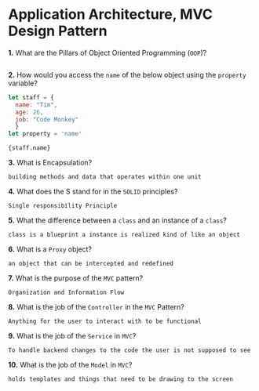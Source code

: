 # Application Architecture, MVC Design Pattern

**1.** What are the Pillars of Object Oriented Programming (`OOP`)?
<!-- enter you answer in the space below -->
```

```
**2.** How would you access the `name` of the below object using the `property` variable?
```js
let staff = {
  name: "Tim",
  age: 26,
  job: "Code Monkey"
  }
let property = 'name'
```
<!-- enter you answer in the space below -->
```
{staff.name}
```
**3.** What is Encapsulation?
<!-- enter you answer in the space below -->
```
building methods and data that operates within one unit
```
**4.** What does the S stand for in the `SOLID` principles?
<!-- enter you answer in the space below -->
```
Single responsibility Principle
```
**5.** What the difference between a `class` and an instance of a `class`?
<!-- enter you answer in the space below -->
```
class is a blueprint a instance is realized kind of like an object
```
**6.** What is a `Proxy` object?
<!-- enter you answer in the space below -->
```
an object that can be intercepted and redefined 
```

**7.** What is the purpose of the `MVC` pattern?
<!-- enter you answer in the space below -->
```
Organization and Information Flow
```
**8.** What is the job of the `Controller` in the `MVC` Pattern?
<!-- enter you answer in the space below -->
```
Anything for the user to interact with to be functional 
```

**9.** What is the job of the `Service` in `MVC`?
<!-- enter you answer in the space below -->
```
To handle backend changes to the code the user is not supposed to see
```
**10.** What is the job of the `Model` in `MVC`?
<!-- enter you answer in the space below -->
```
holds templates and things that need to be drawing to the screen
```
